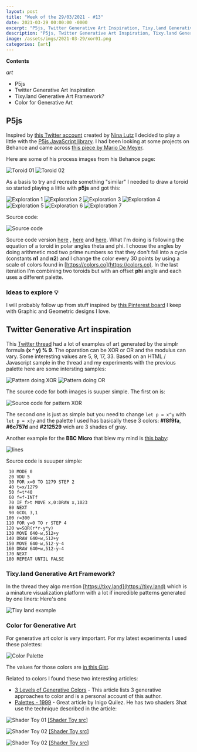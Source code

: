 ```yaml
---
layout: post
title: "Week of the 29/03/2021 - #13"
date: 2021-03-29 00:00:00 -0000
excerpt: "P5js, Twitter Generative Art Inspiration, Tixy.land Generative Art Framework?, Color for Generative Art"
description: "P5js, Twitter Generative Art Inspiration, Tixy.land Generative Art Framework?, Color for Generative Art"
image: /assets/imgs/2021-03-29/xor01.png
categories: [art]
---
```


**Contents**

*art*

- P5js
- Twitter Generative Art Inspiration
- Tixy.land Generative Art Framework?
- Color for Generative Art

## P5js

Inspired by [this Twitter account](https://twitter.com/ninasketches) created by [Nina Lutz](https://twitter.com/ninalikespi) I decided to play a little with the [P5js JavaScript library](https://p5js.org). I had been looking at some projects on Behance and came across [this piece by Mario De Meyer](https://www.behance.net/gallery/85859433/New-Scientist-Space-Time).

Here are some of his process images from his Behance page:

![Toroid 01](/assets/imgs/2021-03-29/donuts-01.jpg)
![Toroid 02](/assets/imgs/2021-03-29/donuts-02.jpg)


As a basis to try and recreate something "similar" I needed to draw a toroid so started playing a little with **p5js** and got this:

![Exploration 1](/assets/imgs/2021-03-29/d1.png)
![Exploration 2](/assets/imgs/2021-03-29/d2.png)
![Exploration 3](/assets/imgs/2021-03-29/d3.png)
![Exploration 4](/assets/imgs/2021-03-29/d4.png)
![Exploration 5](/assets/imgs/2021-03-29/d5.png)
![Exploration 6](/assets/imgs/2021-03-29/d6.png)
![Exploration 7](/assets/imgs/2021-03-29/d7.png)

Source code:

![Source code](/assets/imgs/2021-03-29/carbon.png)

Source code version [here](https://gist.github.com/cesarmiquel/9f8917ceb50b4c1eef2060ce78e9410e) , [here](https://gist.github.com/cesarmiquel/95dca0e2e05eb765a88de41c41a0178e) and [here](https://gist.github.com/cesarmiquel/03c34e1a0618964df4c3e06f47d89534). What I'm doing is following the equation of a toroid in polar angles theta and phi. I choose the angles by doing arithmetic mod two prime numbers so that they don't fall into a cycle (constants **n1** and **n2**) and I change the color every 30 points by using a scale of colors found in [https://colors.co](https://colors.co). In the last iteration I'm combining two toroids but with an offset **phi** angle and each uses a different palette.


### Ideas to explore 💡

I will probably follow up from stuff inspired by [this Pinterest board](https://ar.pinterest.com/cesarmiquel/graphicgeometric-designs/) I keep with Graphic and Geometric designs I love.

## Twitter Generative Art inspiration

This [Twitter thread](https://twitter.com/aemkei/status/1378106731386040322) had a lot of examples of art generated by the simplr formula **(x ^ y) % 9**. The oparation can be XOR or OR and the modulus can vary. Some interesting values are 5, 9, 17, 33. Based on an HTML / Javascript sample in the thread and my experiments with the previous palette here are some intersting samples:

![Pattern doing XOR](/assets/imgs/2021-03-29/xor01.png)
![Pattern doing OR](/assets/imgs/2021-03-29/or01.png)

The source code for both images is suuper simple. The first on is:

![Source code for pattern XOR](/assets/imgs/2021-03-29/xor-src.png)

The second one is just as simple but you need to change `let p = x^y` with `let p = x|y` and the palette I used has basically these 3 colors: **#f8f9fa**, **#6c757d** and **#212529** wich are 3 shades of gray.

Another example for the **BBC Micro** that blew my mind is [this baby](https://twitter.com/bbcmicrobot/status/1377285588714450948):

![lines](/assets/imgs/2021-03-29/bbc-micro.png)

Source code is suuuper simple:
```
 10 MODE 0
 20 VDU 5
 30 FOR x=0 TO 1279 STEP 2
 40 t=x/1279
 50 f=t*40
 60 f=f-INTf
 70 IF f>t MOVE x,0:DRAW x,1023
 80 NEXT
 90 GCOL 3,1
100 r=300
110 FOR y=0 TO r STEP 4
120 w=SQR(r*r-y*y)
130 MOVE 640-w,512+y
140 DRAW 640+w,512+y
150 MOVE 640-w,512-y-4
160 DRAW 640+w,512-y-4
170 NEXT
180 REPEAT UNTIL FALSE
```

### Tixy.land Generative Art Framework?

In the thread they algo mention [https://tixy.land](https://tixy.land) which is a minature visualization platform with a lot if incredible patterns generated by one liners: Here's one

![Tixy land example](/assets/imgs/2021-03-29/tixy.png)

### Color for Generative Art

For generative art color is very important. For my latest experiments I used these palettes:

![Color Palette](/assets/imgs/2021-03-29/palette.png)

The values for those colors are [in this Gist](https://gist.github.com/cesarmiquel/32ddbdd6ae1b2472e7351fc3334d3e92).

Related to colors I found these two interesting articles:

- [3 Levels of Generative Colors](https://samuelcho.medium.com/3-levels-of-generative-colors-b43bd0d6d609) - This article lists 3 generative approaches to color and is a personal account of this author.
- [Palettes - 1999](https://www.iquilezles.org/www/articles/palettes/palettes.htm) - Great article by Inigo Quilez. He has two shaders 3hat use the technique described in the article:

![Shader Toy 01](/assets/imgs/2021-03-29/shader-toy-01.png)
[[Shader Toy src]](https://www.shadertoy.com/view/lsfGDB)

![Shader Toy 02](/assets/imgs/2021-03-29/shader-toy-02.png)
[[Shader Toy src]](https://www.shadertoy.com/view/Mdl3RH)

![Shader Toy 02](/assets/imgs/2021-03-29/shader-toy-03.png)
[[Shader Toy src]](https://www.shadertoy.com/view/ll2GD3)

